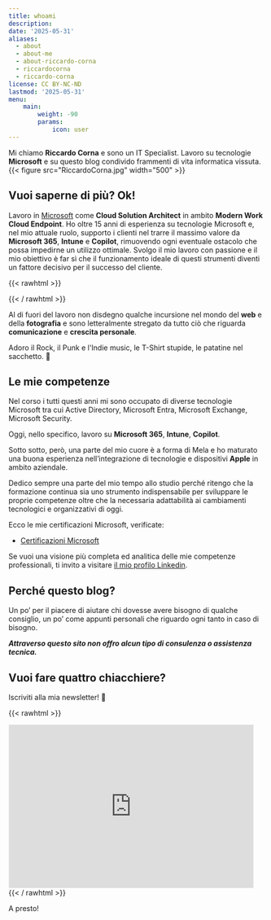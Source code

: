 ```yaml
---
title: whoami
description: 
date: '2025-05-31'
aliases:
  - about
  - about-me
  - about-riccardo-corna
  - riccardocorna
  - riccardo-corna
license: CC BY-NC-ND
lastmod: '2025-05-31'
menu:
    main: 
        weight: -90
        params:
            icon: user
---
```

Mi chiamo **Riccardo Corna** e sono un IT Specialist. Lavoro su tecnologie **Microsoft** e su questo blog condivido frammenti di vita informatica vissuta.
{{< figure src="RiccardoCorna.jpg" width="500" >}}

## Vuoi saperne di più? Ok!
Lavoro in [Microsoft](https://www.microsoft.com) come **Cloud Solution Architect** in ambito **Modern Work Cloud Endpoint**. Ho oltre 15 anni di esperienza su tecnologie Microsoft e, nel mio attuale ruolo, supporto i clienti nel trarre il massimo valore da **Microsoft 365**, **Intune** e **Copilot**, rimuovendo ogni eventuale ostacolo che possa impedirne un utilizzo ottimale. Svolgo il mio lavoro con passione e il mio obiettivo è far sì che il funzionamento ideale di questi strumenti diventi un fattore decisivo per il successo del cliente.

[Waiting to be enrolled into the MVP Alumni program]: # "Grazie alle attività di divulgazione svolte attraverso questo blog, sono stato premiato come **Microsoft MVP (Most Valuable Professional)** nella categoria **Security**: ecco il mio profilo."
{{< rawhtml >}}
  <!-- <p class="b tc"><a href="https://mvp.microsoft.com/en-US/mvp/profile/99158a0a-3a6f-ed11-81ab-000d3a5600fa" target="_blank"><img src="/images/MVP_Badge_Horizontal_Preferred_Blue3005_RGB.jpg"></a><br />Riccardo Corna</p> -->
{{< / rawhtml >}}

Al di fuori del lavoro non disdegno qualche incursione nel mondo del **web** e della **fotografia** e sono letteralmente stregato da tutto ciò che riguarda **comunicazione** e **crescita personale**.

Adoro il Rock, il Punk e l'Indie music, le T-Shirt stupide, le patatine nel sacchetto. 🤤

## Le mie competenze
Nel corso i tutti questi anni mi sono occupato di diverse tecnologie Microsoft tra cui Active Directory, Microsoft Entra, Microsoft Exchange, Microsoft Security.

Oggi, nello specifico, lavoro su **Microsoft 365**, **Intune**, **Copilot**.

Sotto sotto, però, una parte del mio cuore è a forma di Mela e ho maturato una buona esperienza nell’integrazione di tecnologie e dispositivi **Apple** in ambito aziendale.

Dedico sempre una parte del mio tempo allo studio perché ritengo che la formazione continua sia uno strumento indispensabile per sviluppare le proprie competenze oltre che la necessaria adattabilità ai cambiamenti tecnologici e organizzativi di oggi.

Ecco le mie certificazioni Microsoft, verificate:

- [Certificazioni Microsoft](https://www.youracclaim.com/users/riccardo-corna/badges)

Se vuoi una visione più completa ed analitica delle mie competenze professionali, ti invito a visitare [il mio profilo Linkedin](https://www.linkedin.com/in/riccardocorna/it).

## Perché questo blog?
Un po’ per il piacere di aiutare chi dovesse avere bisogno di qualche consiglio, un po’ come appunti personali che riguardo ogni tanto in caso di bisogno.

***Attraverso questo sito non offro alcun tipo di consulenza o assistenza tecnica.***

## Vuoi fare quattro chiacchiere?
Iscriviti alla mia newsletter! 🙂

{{< rawhtml >}}
<iframe src="https://www.itspecialist.news/embed" width="480" height="320" style="border:1px solid #EEE; background:white;" frameborder="0" scrolling="no"></iframe>
{{< / rawhtml >}}

A presto!
